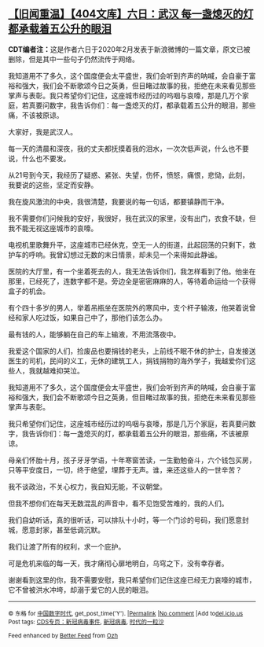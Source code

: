 <!--1594841763000-->
[【旧闻重温】【404文库】六日：武汉 每一盏熄灭的灯 都承载着五公升的眼泪](https://chinadigitaltimes.net/chinese/2020/07/%e3%80%90%e6%97%a7%e9%97%bb%e9%87%8d%e6%b8%a9%e3%80%91%e3%80%90404%e6%96%87%e5%ba%93%e3%80%91%e5%85%ad%e6%97%a5%ef%bc%9a%e6%ad%a6%e6%b1%89-%e6%af%8f%e4%b8%80%e7%9b%8f%e7%86%84%e7%81%ad%e7%9a%84/)
------

<p><strong>CDT编者注：</strong>这是作者六日于2020年2月发表于新浪微博的一篇文章，原文已被删除，但是其中一些句子仍然流传于网络。</p><p>我知道用不了多久，这个国度便会太平盛世，我们会听到齐声的呐喊，会自豪于富裕和强大，我们会不断歌颂今日之英勇，但目睹过故事的我，拒绝在未来看见那些掌声与表彰。我只希望你们记住，这座城市经历过的呜咽与哀嚎，那是几万个家庭，若真要问数字，我告诉你们：每一盏熄灭的灯，都承载着五公升的眼泪，那些痛，不该被原谅。</p><p>大家好，我是武汉人。</p><p>每一天的清晨和深夜，我的丈夫都抚摸着我的泪水，一次次低声说，什么也不要说，什么也不要发。</p><p>从21号到今天，我经历了疑惑、紧张、失望，伤怀，愤怒，痛恨，悲恸，此刻，我要说的这些，坚定而安静。</p><p>我在旋风激流的中央，我很清楚，我要说的每一句话，都要镇静而干净。</p><p>我不需要你们问候我的安好，我很好，我在武汉的家里，没有出门，衣食不缺，但我不能无视这座城市的哀嚎。</p><p>电视机里歌舞升平，这座城市已经休克，空无一人的街道，此起回荡的只剩下，救护车的呼响。我曾幻想过无数的末日情景，却未见一个来得如此静谧。</p><p>医院的大厅里，有一个坐着死去的人，我无法告诉你们，我怎样看到了他。他坐在那里，已经死了，连数字都不是。旁边全是密密麻麻的人，等待着命运给一个获得盒子的机会。</p><p>有个四十多岁的男人，举着吊瓶坐在医院外的寒风中，支个杆子输液，他哭着说曾经和家人吃过饭，如果自己中了，那他们该怎么办。</p><p>最有钱的人，能够躺在自己的车上输液，不用流落夜中。</p><p>我爱这个国家的人们，捡废品也要捐钱的老头，上前线不眠不休的护士，自发接送医生的司机，民间的义工，无休的建筑工人，捐钱捐物的海外学子，我越爱你们这些人，我就越难抑哭泣。</p><p>我知道用不了多久，这个国度便会太平盛世，我们会听到齐声的呐喊，会自豪于富裕和强大，我们会不断歌颂今日之英勇，但目睹过故事的我，拒绝在未来看见那些掌声与表彰。</p><p>我只希望你们记住，这座城市经历过的呜咽与哀嚎，那是几万个家庭，若真要问数字，我告诉你们：每一盏熄灭的灯，都承载着五公升的眼泪，那些痛，不该被原谅。</p><p>母亲们怀胎十月，孩子牙牙学语，十年寒窗苦读，一生勤勉奋斗，六个钱包买房，只等平安度日，一切，终于绝望，埋葬于无声。谁，来还这些人的一世辛苦？</p><p>我不谈政治，不关心权力，我自知无能，不议朝堂。</p><p>但我不想你们在每天无数混乱的声音中，看不见饱受苦难的，我的人们。</p><p>我们自幼听话，真的很听话，可以排队十小时，等一个门诊的号码，我们愿意封城，愿意封家，甚至低调沉默。</p><p>我们让渡了所有的权利，求一个庇护。</p><p>可是危机来临的每一天，我才痛彻心扉地明白，乌穹之下，没有幸存者。</p><p>谢谢看到这里的你，我不需要安慰，我只希望你们记住这座已经无力哀嚎的城市，它不曾被洪水冲垮，却溺于爱它的人民的眼泪。</p><hr /><p><small>&copy; 东格 for <a href="https://chinadigitaltimes.net/chinese">中国数字时代</a>, get_post_time('Y'). |<a href="https://chinadigitaltimes.net/chinese/2020/07/%e3%80%90%e6%97%a7%e9%97%bb%e9%87%8d%e6%b8%a9%e3%80%91%e3%80%90404%e6%96%87%e5%ba%93%e3%80%91%e5%85%ad%e6%97%a5%ef%bc%9a%e6%ad%a6%e6%b1%89-%e6%af%8f%e4%b8%80%e7%9b%8f%e7%86%84%e7%81%ad%e7%9a%84/">Permalink</a> |<a href="https://chinadigitaltimes.net/chinese/2020/07/%e3%80%90%e6%97%a7%e9%97%bb%e9%87%8d%e6%b8%a9%e3%80%91%e3%80%90404%e6%96%87%e5%ba%93%e3%80%91%e5%85%ad%e6%97%a5%ef%bc%9a%e6%ad%a6%e6%b1%89-%e6%af%8f%e4%b8%80%e7%9b%8f%e7%86%84%e7%81%ad%e7%9a%84/#comments">No comment</a> |Add to<a href="http://del.icio.us/post?url=https://chinadigitaltimes.net/chinese/2020/07/%e3%80%90%e6%97%a7%e9%97%bb%e9%87%8d%e6%b8%a9%e3%80%91%e3%80%90404%e6%96%87%e5%ba%93%e3%80%91%e5%85%ad%e6%97%a5%ef%bc%9a%e6%ad%a6%e6%b1%89-%e6%af%8f%e4%b8%80%e7%9b%8f%e7%86%84%e7%81%ad%e7%9a%84/&amp;title=【旧闻重温】【404文库】六日：武汉 每一盏熄灭的灯 都承载着五公升的眼泪">del.icio.us</a><br/>Post tags: <a href="https://chinadigitaltimes.net/chinese/tag/cds%e4%b8%93%e9%a1%b5%ef%bc%9a%e6%96%b0%e5%86%a0%e7%97%85%e6%af%92%e4%ba%8b%e4%bb%b6/" rel="tag">CDS专页：新冠病毒事件</a>, <a href="https://chinadigitaltimes.net/chinese/tag/%e6%96%b0%e5%86%a0%e7%97%85%e6%af%92/" rel="tag">新冠病毒</a>, <a href="https://chinadigitaltimes.net/chinese/tag/%e6%97%b6%e4%bb%a3%e7%9a%84%e4%b8%80%e7%b2%92%e6%b2%99/" rel="tag">时代的一粒沙</a><br/></small></p><p><small>Feed enhanced by <a href='http://planetozh.com/blog/my-projects/wordpress-plugin-better-feed-rss/'>Better Feed</a> from  <a href='http://planetozh.com/blog/'>Ozh</a></small></p>
